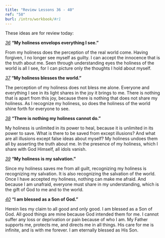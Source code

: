 ```yaml
---
title: "Review Lessons 36 - 40"
ref: "58"
burl: /intro/workbook/#r1
---
```


These ideas are for review today:

[*36*](/workbook/l036/?r=1) **“My holiness envelops everything I see.”**

From my holiness does the perception of the real world come. Having
forgiven, I no longer see myself as guilty. I can accept the innocence
that is the truth about me. Seen through understanding eyes the holiness
of the world is all I see, for I can picture only the thoughts I hold
about myself.

[*37*](/workbook/l037/?r=1) **“My holiness blesses the world.”**

The perception of my holiness does not bless me alone. Everyone and
everything I see in its light shares in the joy it brings to me. There
is nothing that is apart from this joy, because there is nothing that
does not share my holiness. As I recognize my holiness, so does the
holiness of the world shine forth for everyone to see.

[*38*](/workbook/l038/?r=1) **“There is nothing my holiness cannot do.”**

My holiness is unlimited in its power to heal, because it is unlimited
in its power to save. What is there to be saved from except illusions?
And what are all illusions except false ideas about myself? My holiness
undoes them all by asserting the truth about me. In the presence of my
holiness, which I share with God Himself, all idols vanish.

[*39*](/workbook/l039/?r=1) **“My holiness is my salvation.”**

Since my holiness saves me from all guilt, recognizing my holiness is
recognizing my salvation. It is also recognizing the salvation of the
world. Once I have accepted my holiness, nothing can make me afraid. And
because I am unafraid, everyone must share in my understanding, which is
the gift of God to me and to the world.

[*40*](/workbook/l040/?r=1) **“I am blessed as a Son of God.”**

Herein lies my claim to all good and only good. I am blessed as a Son of
God. All good things are mine because God intended them for me. I cannot
suffer any loss or deprivation or pain because of who I am. My Father
supports me, protects me, and directs me in all things. His care for me
is infinite, and is with me forever. I am eternally blessed as His Son.

